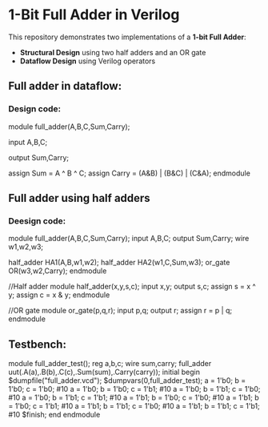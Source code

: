 # 1-Bit Full Adder in Verilog

This repository demonstrates two implementations of a **1-bit Full Adder**:

- **Structural Design** using two half adders and an OR gate
- **Dataflow Design** using Verilog operators

## Full adder in dataflow:
### Design code:
module full_adder(A,B,C,Sum,Carry);

  input A,B,C;
  
  output Sum,Carry;
  
  assign Sum = A ^ B ^ C;
  assign Carry = (A&B) | (B&C) | (C&A);
endmodule

## Full adder using half adders
### Deesign code:
module full_adder(A,B,C,Sum,Carry);
  input A,B,C;
  output Sum,Carry;
  wire w1,w2,w3;
  
  half_adder HA1(A,B,w1,w2);
  half_adder HA2(w1,C,Sum,w3);
  or_gate OR(w3,w2,Carry);
endmodule

//Half adder
module half_adder(x,y,s,c);
  input x,y;
  output s,c;
  assign s = x ^ y;
  assign c = x & y;
endmodule

//OR gate
module or_gate(p,q,r);
  input p,q;
  output r;
  assign r = p | q;
endmodule

## Testbench:
module full_adder_test();
  reg a,b,c;
  wire sum,carry;
  full_adder uut(.A(a),.B(b),.C(c),.Sum(sum),.Carry(carry));
  initial
    begin
      $dumpfile("full_adder.vcd");
      $dumpvars(0,full_adder_test);
      a = 1'b0; b = 1'b0; c = 1'b0;
      #10 a = 1'b0; b = 1'b0; c = 1'b1;
      #10 a = 1'b0; b = 1'b1; c = 1'b0;
      #10 a = 1'b0; b = 1'b1; c = 1'b1;
      #10 a = 1'b1; b = 1'b0; c = 1'b0;
      #10 a = 1'b1; b = 1'b0; c = 1'b1;
      #10 a = 1'b1; b = 1'b1; c = 1'b0;
      #10 a = 1'b1; b = 1'b1; c = 1'b1;
      #10 $finish;
    end
endmodule





